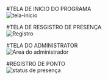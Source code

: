 #TELA DE INICIO DO PROGRAMA </br> ![tela-inicio](https://github.com/user-attachments/assets/6fb349b8-1c15-482f-94db-6bd2549248a3)

#TELA DE  RESGISTRO DE PRESENÇA </br> ![Registro](https://github.com/user-attachments/assets/f1cf1210-b65b-432a-b8a5-2861b7c4a994)

#TELA DO ADMINISTRATOR </br> ![Area do administrador](https://github.com/user-attachments/assets/c41bb34f-807c-4d7f-b46e-6864d8242185)

#REGISTRO DE PONTO </br> ![status de presença](https://github.com/user-attachments/assets/20edec89-cbb8-41eb-9a63-85206c562496)
